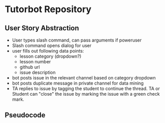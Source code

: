 # Tutorbot Repository 

## User Story Abstraction
-  User types slash command, can pass arguments if poweruser
-  Slash command opens dialog for user
-  user fills out following data points:
    - lesson category (dropdown?)
    - lesson number
    -  github url
    - issue description
- bot posts issue in the relevant channel based on category dropdown
- bot posts duplicate message in private channel for data mining
- TA replies to issue by tagging the student to continue the thread. TA or Student can "close" the issue by marking the issue with a green check mark. 

## Pseudocode